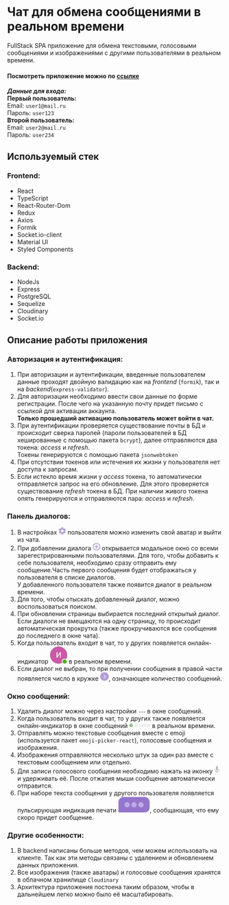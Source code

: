 # Чат для обмена сообщениями в реальном времени

FullStack SPA приложение для обмена текстовыми, голосовыми сообщениями и изображениями с другими пользователями в реальном времени.

#### Посмотреть приложение можно по [ссылке]()

**_Данные для входа:_**  
**Первый пользователь:**  
Email: `user1@mail.ru`  
Пароль: `user123`  
**Второй пользователь:**  
Email: `user2@mail.ru`  
Пароль: `user234`

## Используемый стек

### Frontend:

- React
- TypeScript
- React-Router-Dom
- Redux
- Axios
- Formik
- Socket.io-client
- Material UI
- Styled Components

### Backend:

- NodeJs
- Express
- PostgreSQL
- Sequelize
- Cloudinary
- Socket.io

## Описание работы приложения

### Авторизация и аутентификация:

1. При авторизации и аутентификации, введенные пользователем данные проходят двойную валидацию как на _frontend_ (`formik`), так и на _backend_(`express-validator`).
2. Для авторизации необходимо ввести свои данные по форме регистрации. После чего на указанную почту придет письмо с ссылкой для активации аккаунта.  
   **Только прошедший активацию пользователь может войти в чат.**
3. При аутентификации проверяется существование почты в БД и происходит сверка паролей (пароли пользователей в БД хешированные с помощью пакета `bcrypt`), далее отправляются два токена: _access_ и _refresh_.  
   Токены генерируются с помощью пакета `jsonwebtoken`
4. При отсутствии токенов или истечения их жизни у пользователя нет доступа к запросам.
5. Если истекло время жизни у _access_ токена, то автоматически отправляется запрос на его обновление. Для этого проверяется существование _refresh_ токена в БД. При наличии живого токена опять генерируются и отправляются пара: _access_ и _refresh_.

### Панель диалогов:

1. В настройках ![setting](/readme_files/setting.jpg) пользователя можно изменить свой аватар и выйти из чата.
2. При добавлении диалога ![add_dilaog](/readme_files/add_dialog.jpg) открывается модальное окно со всеми зарегестрированными пользователями. Для того, чтобы добавить к себе пользователя, необходимо сразу отправить ему сообщение.Часть первого сообщения будет отображаться у пользователя в списке диалогов.  
   У добавленного пользователя также появится диалог в реальном времени.
3. Для того, чтобы отыскать добавленный диалог, можно воспользоваться поиском.
4. При обновлении страницы выбирается последний открытый диалог. Если диалоги не вмещаются на одну страницу, то происходит автоматическая прокрутка (также прокручиваются все сообщения до последнего в окне чата).
5. Когда пользователь входит в чат, то у других появляется онлайн-индикатор ![online_indicate](/readme_files/online_indicate.jpg) в реальном времени.
6. Если диалог не выбран, то при получении сообщения в правой части появляется число в кружке ![amount](/readme_files/amount.jpg), означающее количество сообщений.

### Окно сообщений:

1. Удалить диалог можно через настройки ![dialog-settings](/readme_files/dialog-settings.jpg) в окне сообщений.
2. Когда пользователь входит в чат, то у других также появляется онлайн-индикатор в окне сообщений ![online_indicate_2](/readme_files/online-indicate_2.jpg) в реальном времени.
3. Отправлять можно текстовые сообщения вместе с emoji (используется пакет `emoji-picker-react`), голосовые сообщения и изображения.
4. Изображения отправляются несколько штук за один раз вместе с текстовым сообщением или отдельно.
5. Для записи голосового сообщения необходимо нажать на иконку ![voice-record](/readme_files/voice-record.jpg) и удерживать её. После отжатия мыши сообщение автоматически отправится.
6. При наборе текста сообщения у другого пользователя появляется пульсирующая индикация печати ![typing](/readme_files/typing.jpg), сообщающая, что ему скоро придет сообщение.

### Другие особенности:

1. В backend написаны больше методов, чем можем использовать на клиенте. Так как эти методы связаны с удалением и обновлением данных приложения.
2. Все изображения (также аватары) и голосовые сообщения хранятся в облачном хранилище `Cloudinary`
3. Архитектура приложения постоена таким образом, чтобы в дальнейшем легко можно было её масштабировать.
